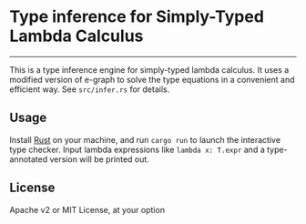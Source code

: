 # Type inference for Simply-Typed Lambda Calculus

---

This is a type inference engine for simply-typed lambda calculus. It uses a modified version of e-graph to solve the type equations in a convenient and efficient way. See `src/infer.rs` for details.

## Usage

Install [Rust](https://www.rust-lang.org/) on your machine, and run `cargo run` to launch the interactive type checker. Input lambda expressions like `lambda x: T.expr` and a type-annotated version will be printed out.

## License

Apache v2 or MIT License, at your option